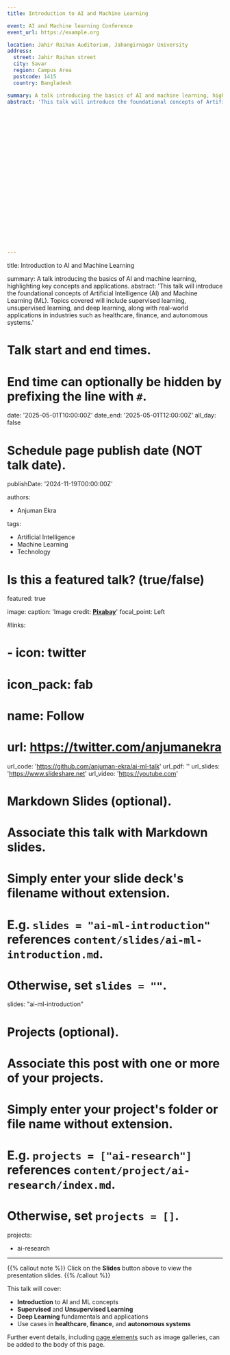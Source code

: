 ```yaml
---
title: Introduction to AI and Machine Learning

event: AI and Machine learning Conference
event_url: https://example.org

location: Jahir Raihan Auditorium, Jahangirnagar University
address:
  street: Jahir Raihan street
  city: Savar
  region: Campus Area
  postcode: 1415
  country: Bangladesh

summary: A talk introducing the basics of AI and machine learning, highlighting key concepts and applications.
abstract: 'This talk will introduce the foundational concepts of Artificial Intelligence (AI) and Machine Learning (ML). Topics covered will include supervised learning, unsupervised learning, and deep learning, along with real-world applications in industries such as healthcare, finance, and autonomous systems.'
























---
```

title: Introduction to AI and Machine Learning



summary: A talk introducing the basics of AI and machine learning, highlighting key concepts and applications.
abstract: 'This talk will introduce the foundational concepts of Artificial Intelligence (AI) and Machine Learning (ML). Topics covered will include supervised learning, unsupervised learning, and deep learning, along with real-world applications in industries such as healthcare, finance, and autonomous systems.'

# Talk start and end times.
#   End time can optionally be hidden by prefixing the line with `#`.
date: '2025-05-01T10:00:00Z'
date_end: '2025-05-01T12:00:00Z'
all_day: false

# Schedule page publish date (NOT talk date).
publishDate: '2024-11-19T00:00:00Z'

authors:
  - Anjuman Ekra

tags:
  - Artificial Intelligence
  - Machine Learning
  - Technology

# Is this a featured talk? (true/false)
featured: true

image:
  caption: 'Image credit: [**Pixabay**](https://pixabay.com/photos/artificial-intelligence-machine-learning-1234567/)'
  focal_point: Left

#links:
#  - icon: twitter
#    icon_pack: fab
#    name: Follow
#    url: https://twitter.com/anjumanekra
url_code: 'https://github.com/anjuman-ekra/ai-ml-talk'
url_pdf: ''
url_slides: 'https://www.slideshare.net'
url_video: 'https://youtube.com'

# Markdown Slides (optional).
#   Associate this talk with Markdown slides.
#   Simply enter your slide deck's filename without extension.
#   E.g. `slides = "ai-ml-introduction"` references `content/slides/ai-ml-introduction.md`.
#   Otherwise, set `slides = ""`.
slides: "ai-ml-introduction"

# Projects (optional).
#   Associate this post with one or more of your projects.
#   Simply enter your project's folder or file name without extension.
#   E.g. `projects = ["ai-research"]` references `content/project/ai-research/index.md`.
#   Otherwise, set `projects = []`.
projects:
  - ai-research
---
{{% callout note %}}
Click on the **Slides** button above to view the presentation slides.
{{% /callout %}}

This talk will cover:

- **Introduction** to AI and ML concepts
- **Supervised** and **Unsupervised Learning**
- **Deep Learning** fundamentals and applications
- Use cases in **healthcare**, **finance**, and **autonomous systems**

Further event details, including [page elements](https://docs.hugoblox.com/reference/markdown/) such as image galleries, can be added to the body of this page.
